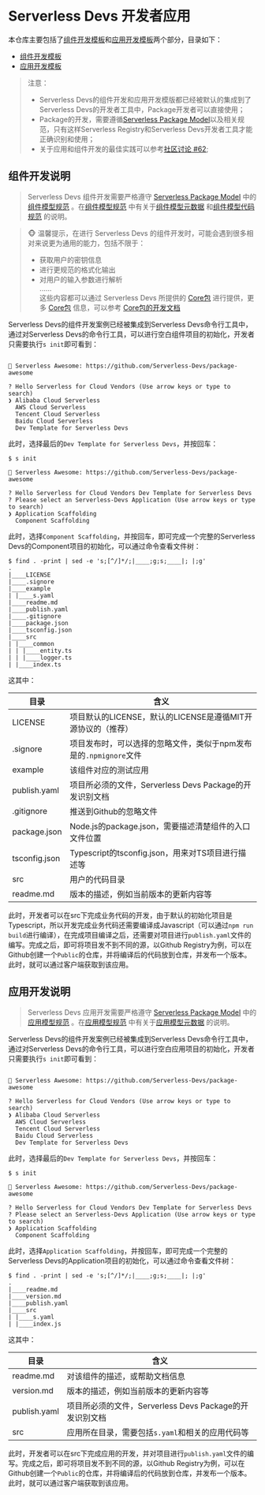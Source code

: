 
# Serverless Devs 开发者应用

本仓库主要包括了[组件开发模板](./start-component/src)和[应用开发模板](./start-application/src)两个部分，目录如下：

- [组件开发模板](./start-component/src)
- [应用开发模板](./start-application/src)

> 注意：
> - Serverless Devs的组件开发和应用开发模版都已经被默认的集成到了Serverless Devs的开发者工具中，Package开发者可以直接使用；
> - Package的开发，需要遵循[Serverless Package Model](https://github.com/Serverless-Devs/Serverless-Devs/tree/master/spec/zh/0.0.1/serverless_registry_model/readme.md)以及相关规范，只有这样Serverless Registry和Serverless Devs开发者工具才能正确识别和使用；
> - 关于应用和组件开发的最佳实践可以参考[社区讨论 #62](https://github.com/Serverless-Devs/Serverless-Devs/discussions/62);


## 组件开发说明

> Serverless Devs 组件开发需要严格遵守 [Serverless Package Model](https://github.com/Serverless-Devs/Serverless-Devs/tree/master/spec/zh/0.0.1/serverless_registry_model/readme.md) 中的 [组件模型规范](https://github.com/Serverless-Devs/Serverless-Devs/tree/master/spec/zh/0.0.1/serverless_registry_model/3.registry_model.md#组件模型规范) 。在[组件模型规范](https://github.com/Serverless-Devs/Serverless-Devs/tree/master/spec/zh/0.0.1/serverless_registry_model/3.registry_model.md#组件模型规范) 中有关于[组件模型元数据](https://github.com/Serverless-Devs/Serverless-Devs/tree/master/spec/zh/0.0.1/serverless_registry_model/3.registry_model.md#组件模型元数据) 和[组件模型代码规范](https://github.com/Serverless-Devs/Serverless-Devs/tree/master/spec/zh/0.0.1/serverless_registry_model/3.registry_model.md#组件模型代码规范) 的说明。

> 🐵 温馨提示，在进行 Serverless Devs 的组件开发时，可能会遇到很多相对来说更为通用的能力，包括不限于：
> - 获取用户的密钥信息
> - 进行更规范的格式化输出
> - 对用户的输入参数进行解析   
> ......   
> 这些内容都可以通过 Serverless Devs 所提供的 [Core包](https://github.com/Serverless-Devs/core) 进行提供，更多 [Core包](https://github.com/Serverless-Devs/core) 信息，可以参考 [Core包的开发文档](https://github.com/Serverless-Devs/core)

Serverless Devs的组件开发案例已经被集成到Serverless Devs命令行工具中，通过对Serverless Devs的命令行工具，可以进行空白组件项目的初始化，开发者只需要执行`s init`即可看到：

```shell script

🚀 Serverless Awesome: https://github.com/Serverless-Devs/package-awesome

? Hello Serverless for Cloud Vendors (Use arrow keys or type to search)
❯ Alibaba Cloud Serverless 
  AWS Cloud Serverless 
  Tencent Cloud Serverless 
  Baidu Cloud Serverless 
  Dev Template for Serverless Devs 
```

此时，选择最后的`Dev Template for Serverless Devs`，并按回车：

```shell script
$ s init

🚀 Serverless Awesome: https://github.com/Serverless-Devs/package-awesome

? Hello Serverless for Cloud Vendors Dev Template for Serverless Devs
? Please select an Serverless-Devs Application (Use arrow keys or type to search)
❯ Application Scaffolding 
  Component Scaffolding 
```

此时，选择`Component Scaffolding`，并按回车，即可完成一个完整的Serverless Devs的Component项目的初始化，可以通过命令查看文件树：

```shell script
$ find . -print | sed -e 's;[^/]*/;|____;g;s;____|; |;g'
.
|____LICENSE
|____.signore
|____example
| |____s.yaml
|____readme.md
|____publish.yaml
|____.gitignore
|____package.json
|____tsconfig.json
|____src
| |____common
| | |____entity.ts
| | |____logger.ts
| |____index.ts
```

这其中：

| 目录 | 含义 |
| --- | --- | 
| LICENSE | 项目默认的LICENSE，默认的LICENSE是遵循MIT开源协议的（推荐） | 
| .signore | 项目发布时，可以选择的忽略文件，类似于npm发布是的`.npmignore`文件 | 
| example | 该组件对应的测试应用 | 
| publish.yaml | 项目所必须的文件，Serverless Devs Package的开发识别文档 |
| .gitignore| 推送到Github的忽略文件 | 
| package.json| Node.js的package.json，需要描述清楚组件的入口文件位置 |
| tsconfig.json| Typescript的tsconfig.json，用来对TS项目进行描述等 |
| src| 用户的代码目录 |
| readme.md| 版本的描述，例如当前版本的更新内容等 |

此时，开发者可以在src下完成业务代码的开发，由于默认的初始化项目是Typescript，所以开发完成业务代码还需要编译成Javascript（可以通过`npm run build`进行编译），在完成项目编译之后，还需要对项目进行`publish.yaml`文件的编写。完成之后，即可将项目发不到不同的源，以Github Registry为例，可以在Github创建一个`Public`的仓库，并将编译后的代码放到仓库，并发布一个版本。此时，就可以通过客户端获取到该应用。

## 应用开发说明

> Serverless Devs 应用开发需要严格遵守 [Serverless Package Model](https://github.com/Serverless-Devs/Serverless-Devs/tree/master/spec/zh/0.0.1/serverless_registry_model/readme.md) 中的 [应用模型规范](https://github.com/Serverless-Devs/Serverless-Devs/tree/master/spec/zh/0.0.1/serverless_registry_model/3.registry_model.md#应用模型规范) 。在[应用模型规范](https://github.com/Serverless-Devs/Serverless-Devs/tree/master/spec/zh/0.0.1/serverless_registry_model/3.registry_model.md#应用模型规范) 中有关于[应用模型元数据](https://github.com/Serverless-Devs/Serverless-Devs/tree/master/spec/zh/0.0.1/serverless_registry_model/3.registry_model.md#应用模型元数据) 的说明。

Serverless Devs的组件开发案例已经被集成到Serverless Devs命令行工具中，通过对Serverless Devs的命令行工具，可以进行空白应用项目的初始化，开发者只需要执行`s init`即可看到：

```shell script

🚀 Serverless Awesome: https://github.com/Serverless-Devs/package-awesome

? Hello Serverless for Cloud Vendors (Use arrow keys or type to search)
❯ Alibaba Cloud Serverless 
  AWS Cloud Serverless 
  Tencent Cloud Serverless 
  Baidu Cloud Serverless 
  Dev Template for Serverless Devs 
```

此时，选择最后的`Dev Template for Serverless Devs`，并按回车：

```shell script
$ s init

🚀 Serverless Awesome: https://github.com/Serverless-Devs/package-awesome

? Hello Serverless for Cloud Vendors Dev Template for Serverless Devs
? Please select an Serverless-Devs Application (Use arrow keys or type to search)
❯ Application Scaffolding 
  Component Scaffolding 
```

此时，选择`Application Scaffolding`，并按回车，即可完成一个完整的Serverless Devs的Application项目的初始化，可以通过命令查看文件树：

```shell script
$ find . -print | sed -e 's;[^/]*/;|____;g;s;____|; |;g'
.
|____readme.md
|____version.md
|____publish.yaml
|____src
| |____s.yaml
| |____index.js
```

这其中：

| 目录 | 含义 |
| --- | --- | 
| readme.md | 对该组件的描述，或帮助文档信息 | 
| version.md | 版本的描述，例如当前版本的更新内容等 |  
| publish.yaml | 项目所必须的文件，Serverless Devs Package的开发识别文档 |
| src | 应用所在目录，需要包括`s.yaml`和相关的应用代码等 | 


此时，开发者可以在src下完成应用的开发，并对项目进行`publish.yaml`文件的编写。完成之后，即可将项目发不到不同的源，以Github Registry为例，可以在Github创建一个`Public`的仓库，并将编译后的代码放到仓库，并发布一个版本。此时，就可以通过客户端获取到该应用。
